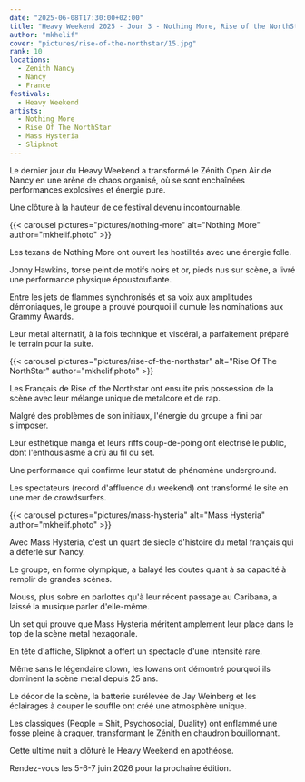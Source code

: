 ```yaml
---
date: "2025-06-08T17:30:00+02:00"
title: "Heavy Weekend 2025 - Jour 3 - Nothing More, Rise of the NorthStar, Mass Hysteria, Slipknot"
author: "mkhelif"
cover: "pictures/rise-of-the-northstar/15.jpg"
rank: 10
locations:
  - Zenith Nancy
  - Nancy
  - France
festivals:
  - Heavy Weekend
artists:
  - Nothing More
  - Rise Of The NorthStar
  - Mass Hysteria
  - Slipknot
---
```


Le dernier jour du Heavy Weekend a transformé le Zénith Open Air de Nancy en une arène de chaos organisé, où se sont
enchaînées performances explosives et énergie pure.

Une clôture à la hauteur de ce festival devenu incontournable.


{{< carousel pictures="pictures/nothing-more" alt="Nothing More" author="mkhelif.photo" >}}

Les texans de Nothing More ont ouvert les hostilités avec une énergie folle.

Jonny Hawkins, torse peint de motifs noirs et or, pieds nus sur scène, a livré une performance physique époustouflante.

Entre les jets de flammes synchronisés et sa voix aux amplitudes démoniaques, le groupe a prouvé pourquoi il cumule les
nominations aux Grammy Awards.

Leur metal alternatif, à la fois technique et viscéral, a parfaitement préparé le terrain pour la suite.


{{< carousel pictures="pictures/rise-of-the-northstar" alt="Rise Of The NorthStar" author="mkhelif.photo" >}}

Les Français de Rise of the Northstar ont ensuite pris possession de la scène avec leur mélange unique de metalcore et
de rap.

Malgré des problèmes de son initiaux, l'énergie du groupe a fini par s'imposer.

Leur esthétique manga et leurs riffs coup-de-poing ont électrisé le public, dont l'enthousiasme a crû au fil du set.

Une performance qui confirme leur statut de phénomène underground.

Les spectateurs (record d'affluence du weekend) ont transformé le site en une mer de crowdsurfers.


{{< carousel pictures="pictures/mass-hysteria" alt="Mass Hysteria" author="mkhelif.photo" >}}

Avec Mass Hysteria, c'est un quart de siècle d'histoire du metal français qui a déferlé sur Nancy.

Le groupe, en forme olympique, a balayé les doutes quant à sa capacité à remplir de grandes scènes.

Mouss, plus sobre en parlottes qu'à leur récent passage au Caribana, a laissé la musique parler d'elle-même.

Un set qui prouve que Mass Hysteria méritent amplement leur place dans le top de la scène metal hexagonale.

En tête d'affiche, Slipknot a offert un spectacle d'une intensité rare.

Même sans le légendaire clown, les Iowans ont démontré pourquoi ils dominent la scène metal depuis 25 ans.

Le décor de la scène, la batterie surélevée de Jay Weinberg et les éclairages à couper le souffle ont créé une
atmosphère unique.

Les classiques (People = Shit, Psychosocial, Duality) ont enflammé une fosse pleine à craquer, transformant le Zénith en
chaudron bouillonnant.

Cette ultime nuit a clôturé le Heavy Weekend en apothéose.

Rendez-vous les 5-6-7 juin 2026 pour la prochaine édition.
